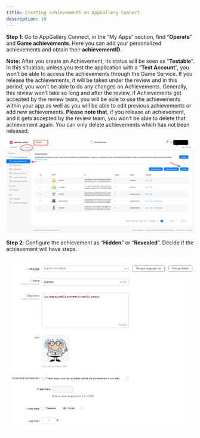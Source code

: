 ```yaml
---
title: Creating achievements on AppGallery Connect
description: 10
---
```



<p><strong>Step 1</strong>: Go to AppGallery Connect, in the “My Apps” section, find “<b>Operate</b>” and <b>Game achievements</b>. Here you can add your personalized achievements and obtain their <b>achievementID</b>.</p>

<p><strong>Note:</strong> After you create an Achievement, its status will be seen as “<b>Testable</b>”. In this situation, unless you test the application with a “<b>Test Account</b>”, you won’t be able to access the achievements through the Game Service. If you release the achievements, it will be taken under the review and in this period, you won’t be able to do any changes on Achievements. Generally, this review won’t take so long and after the review, if Achievements get accepted by the review team, you will be able to use the achievements within your app as well as you will be able to edit previous achievements or add new achievements. <b>Please note that</b>, if you release an achievement, and it gets accepted by the review team, you won’t be able to delete that achievement again. You can only delete achievements which has not been released.</p>

<p>
    <img style="width: 1000.00px" src="https://raw.githubusercontent.com/basaraksanli/gameServiceRepo/master/assets/12.png" onclick="imageclick(src)">
</p>

<p><strong>Step 2</strong>: Configure the achievement as “<b>Hidden</b>” or “<b>Revealed</b>”. Decide if the achievement will have steps.</p>

<p>
    <img style="width: 600.00px" src="https://raw.githubusercontent.com/basaraksanli/gameServiceRepo/master/assets/13.png" onclick="imageclick(src)">
</p>

